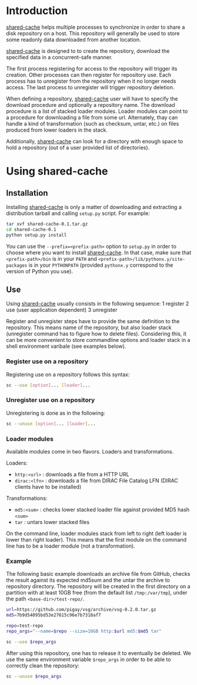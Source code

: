 # Introduction

[shared-cache](https://github.com/pigay/shared-cache) helps multiple processes to synchronize in order to share a disk repository on a host. This repository will generally be used to store some readonly data downloaded from another location.

[shared-cache](https://github.com/pigay/shared-cache) is designed to to create the repository, download the specified data in a concurrent-safe manner.

The first process registering for access to the repository will trigger its creation. Other processes can then register for repository use. Each process has to unregister from the repository when it no longer needs access. The last process to unregister will trigger repository deletion.

When defining a repository, [shared-cache](https://github.com/pigay/shared-cache) user will have to specify the download procedure and optionally a repository name. The download procedure is a list of stacked loader modules. Loader modules can point to a procedure for downloading a file from some url. Alternately, thay can handle a kind of transformation (such as checksum, untar, etc.) on files produced from lower loaders in the stack. 

Additionally, [shared-cache](https://github.com/pigay/shared-cache) can look for a directory with enough space to hold a repository (out of a user provided list of directories).

# Using shared-cache

## Installation

Installing [shared-cache](https://github.com/pigay/shared-cache) is only a matter of downloading and extracting a distribution tarball and calling `setup.py` script. For example:

```bash
tar xvf shared-cache-0.1.tar.gz
cd shared-cache-0.1
python setup.py install
```

You can use the `--prefix=<prefix-path>` option to `setup.py` in order to choose where you want to install [shared-cache](https://github.com/pigay/shared-cache). In that case, make sure that `<prefix-path>/bin` is in your `PATH` and `<prefix-path>/lib/pythonx.y/site-packages` is in your `PYTHONPATH` (provided `pythonx.y` correspond to the version of Python you use).

## Use

Using [shared-cache](https://github.com/pigay/shared-cache) usually consists in the following sequence:
1 register
2 use (user application dependent)
3 unregister

Register and unregister steps have to provide the same definition to the repository. This means name of the repository, but also loader stack (unregister command has to figure how to delete files). Considering this, it can be more convenient to store commandline options and loader stack in a shell environment varibale (see examples below).

### Register use on a repository

Registering use on a repository follows this syntax:
```bash
sc --use [option]... [loader]...
```

### Unregister use on a repository

Unregistering is done as in the following:
```bash
sc --unuse [option]... [loader]...
```


### Loader modules

Available modules come in two flavors. Loaders and transformations.

Loaders:
+ `http:<url>` : downloads a file from a HTTP URL
+ `dirac:<lfn>` : downloads a file from DIRAC File Catalog LFN (DIRAC clients have to be installed)

Transformations:
+ `md5:<sum>` : checks lower stacked loader file against provided MD5 hash `<sum>`
+ `tar` : untars lower stacked files

On the command line, loader modules stack from left to right (left loader is lower than right loader). This means that the first module on the command line has to be a loader module (not a transformation).

### Example

The following basic example downloads an archive file from GitHub, checks the result against its expected md5sum and the untar the archive to repository directory. The repository will be created in the first directory on a partition with at least 10GB free (from the default list `/tmp:/var/tmp`), under the path `<base-dir>/test-repo/`.

```bash
url=https://github.com/pigay/vsg/archive/vsg-0.2.0.tar.gz
md5=7b9d54095bd53e27615c96e7b7318af7

repo=test-repo
repo_args="--name=$repo --size=10GB http:$url md5:$md5 tar"

sc --use $repo_args
```

After using this repository, one has to release it to eventually be deleted. We use the same environment variable `$repo_args` in order to be able to correctly clean the repository:

```bash
sc --unuse $repo_args
```

